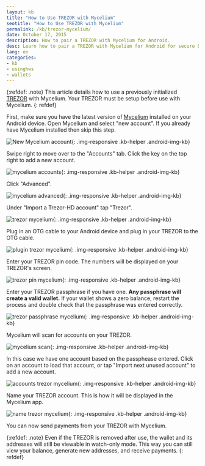 ```yaml
---
layout: kb
title: "How to Use TREZOR with Mycelium"
seotitle: "How to Use TREZOR with Mycelium"
permalink: /kb/trezor-mycelium/
date: October 17, 2015
description: How to pair a TREZOR with Mycelium for Android. 
desc: Learn how to pair a TREZOR with Mycelium for Android for secure Bitcoin payments while on the go. 
lang: en
categories: 
- kb
- usinghws
- wallets
---
```

{:refdef: .note}
This article details how to use a previously initialized [TREZOR](/wallets/trezor/) with Mycelium. Your TREZOR must be setup before use with Mycelium.
{: refdef}

First, make sure you have the latest version of [Mycelium](/wallets/mycelium/) installed on your Android device. Open Mycelium and select "new account". If you already have Mycelium installed then skip this step.

![New Mycelium account][1]{: .img-responsive .kb-helper .android-img-kb}

Swipe right to move over to the "Accounts" tab. Click the key on the top right to add a new account. 

![mycelium accounts][2]{: .img-responsive .kb-helper .android-img-kb}

Click "Advanced". 

![mycelium advanced][3]{: .img-responsive .kb-helper .android-img-kb}

Under "Import a Trezor-HD account" tap "Trezor". 

![trezor mycelium][4]{: .img-responsive .kb-helper .android-img-kb}

Plug in an OTG cable to your Android device and plug in your TREZOR to the OTG cable. 

![plugin trezor mycelium][5]{: .img-responsive .kb-helper .android-img-kb}

Enter your TREZOR pin code. The numbers will be displayed on your TREZOR's screen.

![trezor pin mycelium][6]{: .img-responsive .kb-helper .android-img-kb}

Enter your TREZOR passphrase if you have one. **Any passphrase will create a valid wallet.** If your wallet shows a zero balance, restart the process and double check that the passphrase was entered correctly.

![trezor passphrase mycelium][7]{: .img-responsive .kb-helper .android-img-kb}

Mycelium will scan for accounts on your TREZOR.

![mycelium scan][8]{: .img-responsive .kb-helper .android-img-kb}

In this case we have one account based on the passphease entered. Click on an account to load that account, or tap "Import next unused account" to add a new account. 

![accounts trezor mycelium][9]{: .img-responsive .kb-helper .android-img-kb}

Name your TREZOR account. This is how it will be displayed in the Mycelium app. 

![name trezor mycelium][10]{: .img-responsive .kb-helper .android-img-kb}

You can now send payments from your TREZOR with Mycelium.

{:refdef: .note}
Even if the TREZOR is removed after use, the wallet and its addresses will still be viewable in watch-only mode. This way you can still view your balance, generate new addresses, and receive payments. 
{: refdef}

[1]: /img/kb/1new.png
[2]: /img/kb/2add.png
[3]: /img/kb/3advanced.png
[4]: /img/kb/4unrelated.png
[5]: /img/kb/importtrezor.png
[6]: /img/kb/trezpin.png
[7]: /img/kb/phrasetrez.png
[8]: /img/kb/scanningt.png
[9]: /img/kb/trezaccount.png
[10]: /img/kb/nametrez.png
